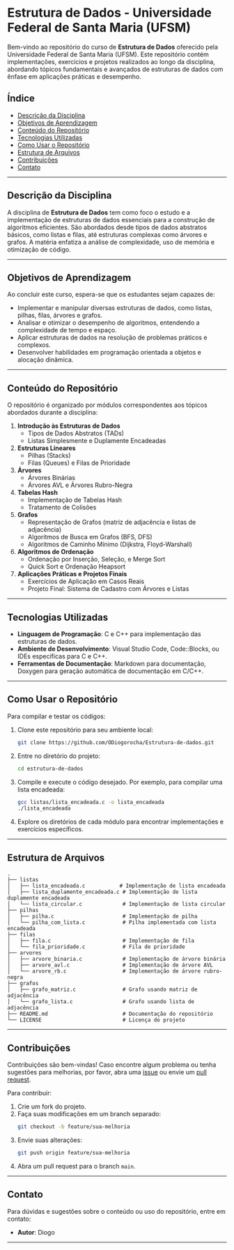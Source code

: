 # Estrutura de Dados - Universidade Federal de Santa Maria (UFSM)

Bem-vindo ao repositório do curso de **Estrutura de Dados** oferecido pela Universidade Federal de Santa Maria (UFSM). Este repositório contém implementações, exercícios e projetos realizados ao longo da disciplina, abordando tópicos fundamentais e avançados de estruturas de dados com ênfase em aplicações práticas e desempenho.

## Índice

- [Descrição da Disciplina](#descrição-da-disciplina)
- [Objetivos de Aprendizagem](#objetivos-de-aprendizagem)
- [Conteúdo do Repositório](#conteúdo-do-repositório)
- [Tecnologias Utilizadas](#tecnologias-utilizadas)
- [Como Usar o Repositório](#como-usar-o-repositório)
- [Estrutura de Arquivos](#estrutura-de-arquivos)
- [Contribuições](#contribuições)
- [Contato](#contato)

---

## Descrição da Disciplina

A disciplina de **Estrutura de Dados** tem como foco o estudo e a implementação de estruturas de dados essenciais para a construção de algoritmos eficientes. São abordados desde tipos de dados abstratos básicos, como listas e filas, até estruturas complexas como árvores e grafos. A matéria enfatiza a análise de complexidade, uso de memória e otimização de código.

---

## Objetivos de Aprendizagem

Ao concluir este curso, espera-se que os estudantes sejam capazes de:

- Implementar e manipular diversas estruturas de dados, como listas, pilhas, filas, árvores e grafos.
- Analisar e otimizar o desempenho de algoritmos, entendendo a complexidade de tempo e espaço.
- Aplicar estruturas de dados na resolução de problemas práticos e complexos.
- Desenvolver habilidades em programação orientada a objetos e alocação dinâmica.

---

## Conteúdo do Repositório

O repositório é organizado por módulos correspondentes aos tópicos abordados durante a disciplina:

1. **Introdução às Estruturas de Dados**
   - Tipos de Dados Abstratos (TADs)
   - Listas Simplesmente e Duplamente Encadeadas
2. **Estruturas Lineares**
   - Pilhas (Stacks)
   - Filas (Queues) e Filas de Prioridade
3. **Árvores**
   - Árvores Binárias
   - Árvores AVL e Árvores Rubro-Negra
4. **Tabelas Hash**
   - Implementação de Tabelas Hash
   - Tratamento de Colisões
5. **Grafos**
   - Representação de Grafos (matriz de adjacência e listas de adjacência)
   - Algoritmos de Busca em Grafos (BFS, DFS)
   - Algoritmos de Caminho Mínimo (Dijkstra, Floyd-Warshall)
6. **Algoritmos de Ordenação**
   - Ordenação por Inserção, Seleção, e Merge Sort
   - Quick Sort e Ordenação Heapsort
7. **Aplicações Práticas e Projetos Finais**
   - Exercícios de Aplicação em Casos Reais
   - Projeto Final: Sistema de Cadastro com Árvores e Listas

---

## Tecnologias Utilizadas

- **Linguagem de Programação**: C e C++ para implementação das estruturas de dados.
- **Ambiente de Desenvolvimento**: Visual Studio Code, Code::Blocks, ou IDEs específicas para C e C++.
- **Ferramentas de Documentação**: Markdown para documentação, Doxygen para geração automática de documentação em C/C++.

---

## Como Usar o Repositório

Para compilar e testar os códigos:

1. Clone este repositório para seu ambiente local:
    ```bash
    git clone https://github.com/ODiogorocha/Estrutura-de-dados.git
    ```
2. Entre no diretório do projeto:
    ```bash
    cd estrutura-de-dados
    ```
3. Compile e execute o código desejado. Por exemplo, para compilar uma lista encadeada:
    ```bash
    gcc listas/lista_encadeada.c -o lista_encadeada
    ./lista_encadeada
    ```
4. Explore os diretórios de cada módulo para encontrar implementações e exercícios específicos.

---

## Estrutura de Arquivos

```plaintext
.
├── listas
│   ├── lista_encadeada.c           # Implementação de lista encadeada
│   ├── lista_duplamente_encadeada.c # Implementação de lista duplamente encadeada
│   └── lista_circular.c             # Implementação de lista circular
├── pilhas
│   ├── pilha.c                      # Implementação de pilha
│   └── pilha_com_lista.c            # Pilha implementada com lista encadeada
├── filas
│   ├── fila.c                       # Implementação de fila
│   └── fila_prioridade.c            # Fila de prioridade
├── arvores
│   ├── arvore_binaria.c             # Implementação de árvore binária
│   ├── arvore_avl.c                 # Implementação de árvore AVL
│   └── arvore_rb.c                  # Implementação de árvore rubro-negra
├── grafos
│   ├── grafo_matriz.c               # Grafo usando matriz de adjacência
│   └── grafo_lista.c                # Grafo usando lista de adjacência
├── README.md                        # Documentação do repositório
└── LICENSE                          # Licença do projeto
```

---

## Contribuições

Contribuições são bem-vindas! Caso encontre algum problema ou tenha sugestões para melhorias, por favor, abra uma [issue](https://github.com/seu-usuario/estrutura-de-dados/issues) ou envie um [pull request](https://github.com/seu-usuario/estrutura-de-dados/pulls).

Para contribuir:

1. Crie um fork do projeto.
2. Faça suas modificações em um branch separado:
   ```bash
   git checkout -b feature/sua-melhoria
   ```
3. Envie suas alterações:
   ```bash
   git push origin feature/sua-melhoria
   ```
4. Abra um pull request para o branch `main`.

---

## Contato

Para dúvidas e sugestões sobre o conteúdo ou uso do repositório, entre em contato:

- **Autor**: Diogo

---

